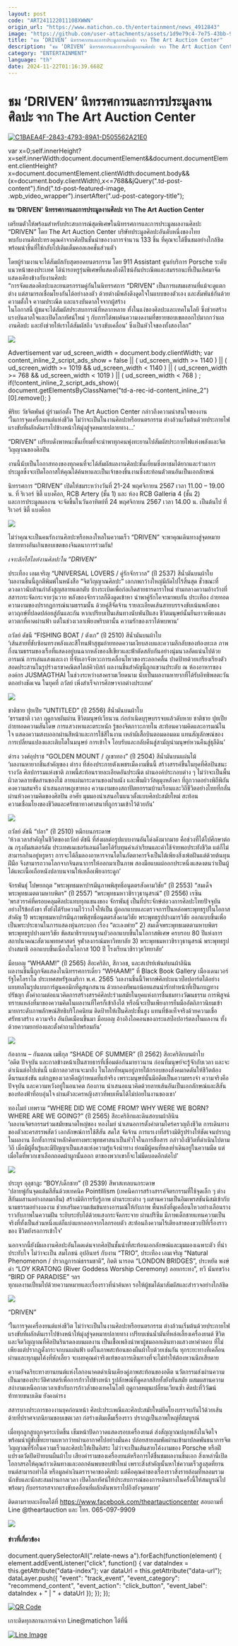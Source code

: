 ```yaml
---
layout: post
code: "ART241122011108XWWN"
origin_url: "https://www.matichon.co.th/entertainment/news_4912843"
image: "https://github.com/user-attachments/assets/1d9e79c4-7e75-43bb-908a-86008b477841"
title: "ชม ‘DRIVEN’ นิทรรศการและการประมูลงานศิลปะ จาก The Art Auction Center"
description: "ชม ‘DRIVEN’ นิทรรศการและการประมูลงานศิลปะ จาก The Art Auction Center"
category: "ENTERTAINMENT"
language: "th"
date: 2024-11-22T01:16:39.668Z
---
```


# ชม ‘DRIVEN’ นิทรรศการและการประมูลงานศิลปะ จาก The Art Auction Center

[![](https://www.matichon.co.th/wp-content/uploads/2024/11/C1BAEA4F-2843-4793-89A1-D505562A21E0-728x520.jpeg "C1BAEA4F-2843-4793-89A1-D505562A21E0")](https://www.matichon.co.th/wp-content/uploads/2024/11/C1BAEA4F-2843-4793-89A1-D505562A21E0.jpeg)

var x=0;self.innerHeight?x=self.innerWidth:document.documentElement&&document.documentElement.clientHeight?x=document.documentElement.clientWidth:document.body&&(x=document.body.clientWidth),x<=768&&jQuery(".td-post-content").find(".td-post-featured-image, .wpb\_video\_wrapper").insertAfter(".ud-post-category-title");

**ชม ‘DRIVEN’** **นิทรรศการและการประมูลงานศิลปะ จาก The Art Auction Center**

เตรียมตัวให้พร้อมสำหรับประสบการณ์สุดพิเศษในนิทรรศการและการประมูลผลงานศิลปะ “DRIVEN” โดย The Art Auction Center บริษัทประมูลศิลปะอันดับหนึ่งของไทย  
พบกับงานศิลปะทรงคุณค่าจากศิลปินชั้นนำของวงการจำนวน 133 ชิ้น ที่คุณจะได้ชื่นชมอย่างใกล้ชิดพร้อมนำชิ้นที่ใช่กลับไปเติมเต็มคอลเลคชั่นส่วนตัว

โดยผู้ร่วมงานจะได้สัมผัสกับสุดยอดยนตรกรรม โดย 911 Assistant ศูนย์บริการ Porsche ระดับแนวหน้าของประเทศ ได้นำรถหรูรุ่นพิเศษที่แสดงถึงดีไซน์อันประณีตและสมรรถนะที่เป็นเลิศมาจัดแสดงเคียงข้างกับงานศิลปะ  
“การจัดแสดงศิลปะและยนตรกรรมคู่กันในนิทรรศการ “DRIVEN” เป็นการผสมผสานที่แม้จะดูแตกต่าง แต่สามารถเชื่อมโยงกันได้อย่างลงตัว ด้วยต่างมีพลังดึงดูดใจในแบบของตัวเอง และสัมพันธ์กันด้วยความตั้งใจ ความประณีต และแรงบันดาลใจจากผู้สร้าง  
ในโอกาสนี้ ผู้ชมจะได้สัมผัสประสบการณ์ที่หลากหลาย ทั้งในแง่ของศิลปะและเทคโนโลยี ซึ่งช่วยสร้างแรงบันดาลใจและเปิดโลกทัศน์ใหม่ ๆ กับการได้พบค้นความงดงามที่ขยายขอบเขตออกไปมากกว่าผลงานศิลปะ และยังช่วยให้เราได้สัมผัสถึง ‘แรงขับเคลื่อน’ ซึ่งเป็นหัวใจของทั้งสองโลก”

![](https://www.matichon.co.th/wp-content/uploads/2024/11/IMG_6202-1024x683.jpeg)

Advertisement var ud\_screen\_width = document.body.clientWidth; var content\_inline\_2\_script\_ads\_show = false || ( ud\_screen\_width >= 1140 ) || ( ud\_screen\_width >= 1019 && ud\_screen\_width < 1140 ) || ( ud\_screen\_width >= 768 && ud\_screen\_width < 1019 ) || ( ud\_screen\_width < 768 ) ; if(!content\_inline\_2\_script\_ads\_show){ document.getElementsByClassName("td-a-rec-id-content\_inline\_2")\[0\].remove(); }

พิริยะ วัชจิตพันธ์ ผู้ร่วมก่อตั้ง The Art Auction Center กล่าวถึงความน่าสนใจของงาน  
‘ในการจุดเครื่องยนต์แห่งชีวิต ไม่ว่าจะเป็นในงานศิลปะหรือยนตรกรรม ต่างล้วนเริ่มต้นด้วยประกายไฟ แรงขับที่ผลักดันเราไปข้างหน้าให้มุ่งสู่จุดหมายปลายทาง…’

“DRIVEN” เปรียบดั่งพาหนะชั้นเยี่ยมที่จะนำพาทุกคนพุ่งทะยานไปสัมผัสประกายไฟแห่งพลังและจิตวิญญาณของศิลปิน

งานนี้นับเป็นโอกาสทองของทุกคนที่จะได้สัมผัสผลงานศิลปะชั้นเยี่ยมซึ่งหาชมได้ยากและร่วมการประมูลซึ่งจะเปิดโอกาสให้คุณได้ค้นหาและเป็นเจ้าของชิ้นงานซึ่งสะท้อนตัวตนอันเป็นเอกลักษณ์

นิทรรศการ “DRIVEN” เปิดให้ชมระหว่างวันที่ 21-24 พฤศจิกายน 2567 เวลา 11.00 – 19.00 น. ที่ ริเวอร์ ซิตี้ แบงค็อก, RCB Artery (ชั้น 1) และ ห้อง RCB Galleria 4 (ชั้น 2)  
และการประมูลผลงาน จะจัดขึ้นในวันอาทิตย์ที่ 24 พฤศจิกายน 2567 เวลา 14.00 น. เป็นต้นไป ที่ ริเวอร์ ซิตี้ แบงค็อก

![](https://www.matichon.co.th/wp-content/uploads/2024/11/IMG_6206-1024x683.jpeg)

ไม่ว่าคุณจะเป็นคนรักงานศิลปะหรือหลงใหลในความเร็ว “DRIVEN” จะพาคุณเดินทางสู่จุดหมายปลายทางอันเกินขอบเขตของจินตนาการร่วมกัน!

_เจาะลึกไฮไลท์งานศิลปะใน “DRIVEN”_

ประเทือง เอมเจริญ “UNIVERSAL LOVERS / คู่รักจักรวาล” (ปี 2537) สีน้ำมันบนผ้าใบ  
‘ผลงานชิ้นนี้ถูกตีพิมพ์ในหนังสือ “จิตวิญญาณศิลปะ” เอกภพกว้างใหญ่มีถัดไปไร้สิ้นสุด ชั่วขณะที่ดวงดาวนับล้านกำลังสูญสลายแตกตับ บ้างระเบิดเพื่อก่อเกิดสายธารดาราใหม่ ท่ามกลางความอ้างว้างที่สสารกระจัดกระจายวุ่นวาย พลังของจักรวาลก็ดึงดูดเข้าหา นำพาคู่รักโคจรมาพบกัน ประเทือง ถ่ายทอดความงามของปรากฏการณ์นามธรรมนั้น ด้วยคู่สีจัดจ้าน รายละเอียดเส้นสายบรรจงขับเน้นพลังของดาวฤกษ์ที่ปลดปล่อยสู่กันและกัน หากเปรียบเป็นเส้นทางนับพันปีแสง ชีวิตมนุษย์นั้นยืนยาวเพียงแสงดาวตกที่คาดผ่านฟ้า แต่ในช่วงเวลาเพียงพริบตานั้น ความรักของเราได้พบพาน’

ถวัลย์ ดัชนี “FISHING BOAT / ตังเก” (ปี 2510) สีน้ำมันบนผ้าใบ  
‘เส้นสายที่ชับซ้อนทรงพลังและสีโทนฟ้าสุขุมถ่ายทอดความเงียบสงบและความลึกลับของท้องทะเล ภาพกึ่งนามธรรมของเรือที่แสดงอยู่บนฉากหลังของสีเขียวและฟ้าตัดสลับกันอย่างนุ่มนวลอัดแน่นไปด้วยอารมณ์ การเล่นแสงและเงา ที่จับเอาจังหวะการเคลื่อนไหวของระลอกคลื่น ปาดป้ายด้วยเกรียงเรียงตัวสอดประสานในรูปร่างเรขาคณิตสไตล์คิวบิสก์ ผลงานชิ้นสำคัญนี้ถูกแขวนประตับ ณ ห้องอาหารขององค์กร JUSMAGTHAI ในช่วงระหว่างสงครามเวียดนาม นับเป็นผลงานหายากที่ได้รับอิทธิพลตะวันตกอย่างชัดเจน ในยุคที่ ถวัลย์ เพิ่งสำเร็จการศึกษาจากต่างประเทศ’

![](https://www.matichon.co.th/wp-content/uploads/2024/11/IMG_6207-1024x683.jpeg)

ชาติชาย ปุยเปีย “UNTITLED” (ปี 2556) สีน้ำมันบนผ้าใบ  
‘ธรรมชาติ เวลา ฤดูกาลผันผ่าน ชีวิตมนุษย์เวียนวน ก่อกำเนิดบุรุษบรรจบแล้วดับหาย ชาติชาย ปุยเปีย ถ่ายทอดความสันโดษ การแสวงหาและตระหนัก รู้ของจิตภาวะภายใน สะท้อนความคิดและอารมณ์ในใจ แสดงความสงบออกผ่านสีหน้าและการใช้สีในงาน เหล่าผีเสื้อบินตอมดอมดม แทนสัญลักษณ์ของการเปลี่ยนแปลงและเติบโตในมนุษย์ การเข้าใจ โอบรับและกลับคืนสู่สามัญนำมนุษย์หวนคืนสู่ธุลีดิน’

ดำรง วงศ์อุปราช “GOLDEN MOUNT / ภูเขาทอง” (ปี 2504) สีน้ำมันบนแผ่นไม้  
‘ผลงานหายากชิ้นสำคัญของ ตำรง ที่ส่องประกายตังเพชรเม็ดงามชิ้นนี้ สร้างสรรค์ขึ้นในยุคที่ศิลปินชนะรางวัล ศิลปกรรมแห่งชาติ ภาพนี้สะท้อนรายละเอียดอันประณีต ผ่านองค์ประกอบต่าง ๆ ไม่ว่าจะเป็นพื้นผิวลวดลายขัดสานของไม้ ลายแผ่นกระดานของฝาผนัง และพื้นผิววัสดุมุงหลังคา ที่ถูกวาดอย่างพิถีพิถันคงความสมจริง นำเสนอภาพภูเขาทอง ความงามของสถาปัตยกรรมบ้านเรือนและวิถีชีวิตอย่างไทยที่กลั่นผ่านห้วงความคิดของศิลปิน อาศัย มุมมองนำเสนอในแนวตั้งแบบศิลปะสมัยใหม่ สะท้อน  
ความเชื่อมโยงของชีวิตและศรัทธาทางศาสนาที่ถูกรวมเข้าไว้ด้วยกัน’

![](https://www.matichon.co.th/wp-content/uploads/2024/11/IMG_6205-1024x683.jpeg)

ถวัลย์ ดัชนี “ปลา” (ปี 2510) หมึกบนกระดาษ  
‘ห้วงเวลาสำคัญในชีวิตของถวัลย์ ดัชนี ที่ส่งผลต่อรูปแบบงานอันโด่งดังมากมาย คือช่วงที่ได้ไปศึกษาต่อ ณ กรุงอัมสเตอร์ดัม ประเทศเนเธอร์แลนด์โดยได้รับทุนค่าเล่าเรียนและค่าใช้จ่ายพอประทังชีวิต แต่ก็ไม่สามารถกินอยู่หรูหรา การจะได้ลิ้มลองอาหารจานโตในภัตตาคารจึงเป็นไต้เพียงสิ่งเพ้อฝันแต่ด้วยต้นทุนฝีมือ จึงสามารถวาดโลกจากจินตนาการให้ออกมาเป็นภาพ สองมือแบแผ่ออกประหนึ่งแสดงตนว่าเป็นผู้ได้แหะเนื้อเถือหนังปลาบนจานให้เหลือเพียงกระดูก’

จักรพันธุ์ โปษยกฤต “พระพุทธมหาปารมีนุภาพพิสุทธิ์อนุตตรสังคามวิชัย” (ปี 2553) “สมเด็จพระพุทธเมตตามหาบพิตร” (ปี 2557) “พระพุทธมหาวชิราวุธานุสรณ์” (ปี 2556) เรซิน  
‘พรสวรรค์ที่ครอบคลุมศิลปะแทบทุกแขนงของ จักรพันธุ์ เป็นที่ประจักษ์ต่อวงการศิลปะไทยปัจจุบันอย่างไร้ข้อกังขา ทั้งยังได้รับความไว้วางใจให้เป็น ผู้ออกแบบและตรวจการปั้นหล่อพระพุทธรูปในโอกาสสำคัญ 1) พระพุทธมหาปารมีนุภาพพิสุทธิ์อนุตตรสังคามวิชัย พระพุทธรูปปางมารวิชัย ออกแบบขึ้นเพื่อเป็นพระประธานในการแสดงหุ่นกระบอก เรื่อง “ตะเลงพ่าย” 2) สมเด็จพระพุทธเมตตามหาบพิตร พระพุทธรูปปางมารวิชัย ขัดสมาธิราบบนฐานบัวออกแบบขึ้นในโอกาสพิเศษ ครบรอบ 80 ปีแห่งการสถาปนาคณะสัตวแพทยศาสตร์ จุฬาลงกรณ์มหาวิทยาลัย 3) พระพุทธมหาวชิราวุธานุสรณ์ พระพุทธรูปปางสมาธิ ออกแบบขึ้นเนื่องในโอกาส 100 ปี โรงเรียนวชิราวุธวิทยาลัย’

มือบอญ “WHAAM!” (ปี 2565) สีอะคริลิก, สีกวอช, และสเปรย์เพ้นท์บนผ้าลินิน  
ผลงานชิ้นนี้ถูกจัดแสดงในนิทรรศการเดี่ยว “WHAAM!” ที่ Black Book Gallery เมืองเดนเวอร์ รัฐโคโลราโด ประเทศสหรัฐอเมริกา พ.ศ. 2565 ‘ผลงานชิ้นนี้วิพากษ์ศิลปะแนวป๊อปอาร์ตได้อย่างแยบยลในรูปแบบการ์ตูนคอมิกที่ดูสนุกสนาน ด้วยกองทัพนกน้อยแสนน่ารักทำหน้าที่เป็นกบฏทางปรัชญา ตั้งคำถามต่อแนวคิดการสร้างสรรค์ศิลปะร่วมสมัยในยุคแห่งการชื่นชมทางวัฒนธรรม การพิสูจน์ทราบแหล่งที่มาของความคิดในผลงานที่ใครก็เข้าถึงได้ หรือนี่จะเป็นเพียงการยืมมืออัตถิภาวนิยมเข้ามายกระดับภาพลักษณ์สิทธิบริโภคนิยม ติดป้ายให้เป็นศิลปะชั้นสูง แทนที่ข้อเท็จจริงด้วยความเชื่อศรัทธาสร้าง ความจริง อันบิดเมือนขึ้นมา มือบอญ อ้างอิงไอคอนของกระแสป๊อปอาร์ตลงในผลงาน ทั้งด้วยความยกย่องและตั้งคำถามไปพร้อมกัน’

![](https://www.matichon.co.th/wp-content/uploads/2024/11/IMG_6201-1024x683.jpeg)

ก้องกาน – กันตภณ เมธีกุล “SHADE OF SUMMER” (ปี 2562) สีอะคริลิกบนผ้าใบ  
‘อดีต ปัจจุบัน และกาลข้างหน้าเป็นสายธารที่เชื่อมต่อกันมายาวนาน ก่อนที่มนุษย์จะรู้จักกับเวลา และจะดำเนินต่อไปเช่นนี้ แม้กาลอวสานจะมาถึง ในโลกที่หมุนอยู่ภายใต้กรอบของสังคมกดดันให้ชีวิตต้องดิ้นรนแข่งขัน แต่กฎของเวลาคือผู้กำหนดที่แท้จริง เพราะมนุษย์นั้นมีอดีตเป็นความทรงจำ ความจริงคือ ปัจจุบัน และความหวังอยู่ในอนาคต ก้องกาน นำเสนอแนวคิดด้วยลายเส้นอันเป็นเอกลักษณ์และสีสันของท้องฟ้าที่อบอุ่นใจ ผ่านตัวละครหญิงสาวที่พบเห็นได้ไม่บ่อยในงานของเขา’

ทองไมย์ เทพราม “WHERE DID WE COME FROM? WHY WERE WE BORN? WHERE ARE WE GOING?” (ปี 2565) สีอะคริลิกและดินสอบนผ้าลินิน  
‘ผลงานจิตรกรรมร่วมสมัยขนาดใหญ่ของ ทองไมย์ นำเสนอการตั้งคำตามใคร่ครวญถึงชีวิต การเดินทางของตัวละครสรรพสัตว์ เอกลักษณ์การใช้สีสัน สดใส จัดจ้าน การแรเงาที่สร้างมิติรูปร่างให้ชัดเจนปรากฏในผลงาน อีกทั้งการนำหลักคิดทางพระพุทธศาสนาเป็นหัวใจในการสื่อสาร กล่าวถึงชีวิตที่ดำเนินไปตามวิถี เมื่อมีผู้ตื่นรู้และมีปัญญาเป็นแสงแห่งความรู้แจ้งนำทาง ย่อมมีผู้คนที่หลงย่ำเดินอยู่ในความมืด แต่เมื่อใดที่พวกเขาเลือกถอดผ้าผูกนั้นออก ตาของพวกเขาก็จะไม่มืดบอดอีกต่อไป’

![](https://www.matichon.co.th/wp-content/uploads/2024/11/IMG_6203-1024x683.jpeg)

ประยูร อุลุชาฎะ “BOY/เด็กชาย” (ปี 2539) สีพาสเทลบนกระดาษ  
‘ปลายพู่กันจุดแต้มสีสันด้วยเทคนิค Pointillism (เทคนิคการสร้างสรรค์จิตรกรรมที่ใช้จุดเล็ก ๆ ต่างสีกันผสานอย่างกลมกลืน) สร้างมิติการรับรู้ภาพ ผ่านระยะต่าง ๆ ผสานความเป็นอิมเพรสชันนิสม์เข้ากับนามธรรมอย่างงดงาม ช่วยเสริมความเข้มข้นทางอารมณ์ให้กับภาพ พื้นหลังที่ดูเคลื่อนไหวอย่างเลือนรางราวกับภาพในความฝัน ระยิบระยับได้ด้วยแสงกระจัดกระจาย ผ่านปริซึม มีภาพเด็กชายแทนความเป็นจริงที่ทั้งเป็นส่วนหนึ่งแต่ก็แบ่งแยกออกจากโลกรอบตัว สะท้อนถึงความไร้เตียงสาของขวบปีที่เรื่องราวของ ชีวิตยังรอการเข้าใจ’

นอกจากนี้ยังมีผลงานศิลปะอันโดดเด่นจากศิลปินชั้นนำที่สะท้อนเอกลักษณ์และมุมมองเฉพาะตัว ที่น่าประทับใจ ไม่ว่าจะเป็น สมโภชน์ อุปอินทร์ กับงาน “TRIO”, ประเทือง เอมเจริญ “Natural Phenomenon / ปรากฎการณ์ธรรมชาติ”, กิตติ นารอด “LONDON BRIDGES”, ประหยัด พงษ์ดำ “LOY KRATONG (River Goddess Worship Ceremony) ลอยกระทง”, ทวี นันทขว้าง “BIRD OF PARADISE” ฯลฯ  
ทุกผลงานเปี่ยมไปด้วยความหมายและเรื่องราวที่น่าค้นหา รอให้ผู้ชมได้มาสัมผัสและสำรวจอย่างใกล้ชิด

![](https://www.matichon.co.th/wp-content/uploads/2024/11/IMG_6204-1024x683.jpeg)

“DRIVEN”

‘ในการจุดเครื่องยนต์แห่งชีวิต ไม่ว่าจะเป็นในงานศิลปะหรือยนตรกรรม ต่างล้วนเริ่มต้นด้วยประกายไฟ แรงขับที่ผลักดันเราไปข้างหน้าให้มุ่งสู่จุดหมายปลายทาง เปรียบเช่นน้ำมันที่หล่อเลี้ยงเครื่องยนต์ ชีวิตและจิตวิญญาณที่ศิลปินรินรดลงบนผลงาน เป็นเชื้อเพลิงนำพาผู้ชมออกเดินทางแสวงหาคำตอบ ที่ไม่เพียงแต่ปรากฎดั่งกระจกบนแผ่นฟ้า แต่ในภาพสะท้อนของผืนผ้าใบด้วยเช่นกัน ทุกระยะทางที่เคลื่อนผ่านและทุกมุมโค้งที่หักเลี้ยว จะเผยคุณค่าจริงแท้ของการเดินทางที่จะไม่ทำให้ต้องหวนนึกเสียดาย

ความอัจฉริยะทางยานยนต์แห่งโลกอนาคตดำเนินเคียงคู่ภาพสะท้อนของอดีต นวัตกรรมส่งผ่านความเป็นมาของประวัติศาสตร์เพื่อการก้าวไปข้างหน้า รูปลักษณ์ที่ดูคลาสสิกทั้งยังทันสมัย ผสมผสานความสง่างามเหนือกาลเวลาเข้ากับการก้าวล้ำของเทคโนโลยี ฤดูกาลหมุนเปลี่ยนเวียนซ้ำ ศิลปะที่วิวัฒน์ท้าทายขนบเดิม ยังคงดำรง

สสารบางประการของงานยุคก่อนหน้า ศิลปะประเพณีและศิลปะสมัยใหม่ยึดโยงบรรจบกันไว้ด้วยเส้นด้ายที่ปราศจากนิยามขอบเขตเวลา ก่อร่างเติมเต็มเรื่องราว ปรากฎเป็นภาพใหญ่ที่สมบูรณ์

เมื่อทุกลูกสูบถูกจุดระเบิดขึ้น เข็มหน้าปัดกวาดแสดงรอบเครื่องยนต์ ส่งสัญญาณปลุกพลังในจิตใจ พร้อมนำผู้ขับขี่ทะยานแหวกว่ายผ่านอากาศไปอย่างมั่นคง ปล่อยสายลมพัดผ่านเข้ามาปลดพันธนาการจิตวิญญาณที่รักในความเร็วและศิลปะให้เป็นอิสระ ไม่ว่าจะเป็นเส้นสายโค้งงามของ Porsche หรือฝีแปรงตวัดปัดป้ายบนผืนผ้าใบ เสียงคำรามของเครื่องยนต์หรือการได้ชื่นชมผลงานชิ้นเอก สิ่งเหล่านี้เปิดโอกาสรอให้คุณก้าวเดินทางและออกค้นพบขอบฟ้าใหม่ เพราะสิ่งสำคัญนั้นหาใช่ความเร็วสูงสุดที่ยานยนต์สามารถทำได้ หรือมูลค่าเงินตราราคาของศิลปะ แต่คือคุณค่าของเรื่องราวสิ่งรายล้อมที่หลอมรวมนักขับและนักสะสมผ่านกาลเวลา เปิดโลกทัศน์ให้ประสบการณ์ของการเดินทางในครั้งนี้ให้สมบูรณ์ไปพร้อมๆ กับอรรถรสจากแรงขับเคลื่อนที่ผลักดันพาเราไปถึงยังจุดหมาย’

ติดตามรายละเอียดได้ที่ https://www.facebook.com/theartauctioncenter สอบถามที่ Line @theartauction และ โทร. 065-097-9909

![](https://www.matichon.co.th/wp-content/uploads/2024/11/IMG_6200-683x1024.jpeg)

#### ข่าวที่เกี่ยวข้อง

document.querySelectorAll(".relate-news a").forEach(function(element) { element.addEventListener("click", function() { var dataIndex = this.getAttribute("data-index"); var dataUrl = this.getAttribute("data-url"); dataLayer.push({ "event": "track\_event", "event\_category": "recommend\_content", "event\_action": "click\_button", "event\_label": dataIndex + " | " + dataUrl }); }); });

[![QR Code](https://www.matichon.co.th/wp-content/uploads/2023/07/wob1371z.jpg)](https://lin.ee/ht0nDxX)

เกาะติดทุกสถานการณ์จาก Line@matichon ได้ที่นี่

[![Line Image](https://www.matichon.co.th/wp-content/uploads/2023/07/th.png)](https://lin.ee/ht0nDxX)
